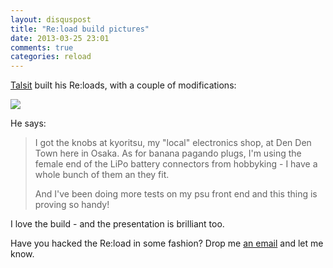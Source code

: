 ```yaml
---
layout: disquspost
title: "Re:load build pictures"
date: 2013-03-25 23:01
comments: true
categories: reload
---
```


[Talsit](http://talsit.org) built his Re:loads, with a couple of modifications:

<img src="https://lh5.googleusercontent.com/-u-29xWg1P5I/UVDXBIqA26I/AAAAAAAAAEU/VyI1ILMlXsw/w675-h683-p-o-k/reload%2Bbuild.jpeg" />

He says:

<blockquote>I got the knobs at kyoritsu, my "local" electronics shop, at Den Den Town here in Osaka. As for banana pagando plugs, I'm using the female end of the LiPo battery connectors from hobbyking - I have a whole bunch of them an they fit.

And I've been doing more tests on my psu front end and this thing is proving so handy!</blockquote>

I love the build - and the presentation is brilliant too.

Have you hacked the Re:load in some fashion? Drop me <a href="mailto:nick@arachnidlabs.com">an email</a> and let me know.



